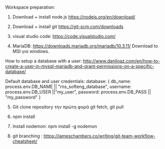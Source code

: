 Workspace preparation:

1) Download + install node.js
https://nodejs.org/en/download/

2) Download + install git
https://git-scm.com/downloads

3) visual studio code:
https://code.visualstudio.com/

4) MariaDB:
https://downloads.mariadb.org/mariadb/10.3.11/
Download to MSI για windows.

How to setup a database with a user:
http://www.daniloaz.com/en/how-to-create-a-user-in-mysql-mariadb-and-grant-permissions-on-a-specific-database/

Default database and user credentials:
database: {
db_name: process.env.DB_NAME || "rns_softeng_database",
username: process.env.DB_USER ||"my_user",
password: process.env.DB_PASS || "my_password"
}

5) Git clone repository την πρώτη φορά
     git fetch, git pull

6) npm install

7) Install nodemon: npm install -g nodemon

8) git branching : https://jameschambers.co/writing/git-team-workflow-cheatsheet/

